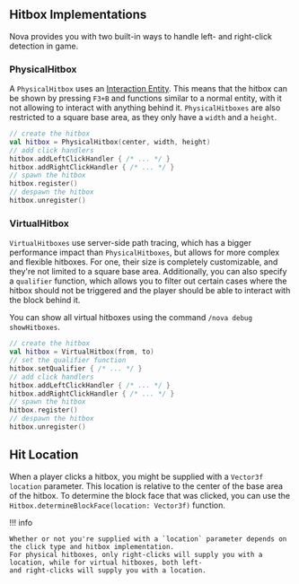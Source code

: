 ## Hitbox Implementations

Nova provides you with two built-in ways to handle left- and right-click detection in game.

### PhysicalHitbox

A `PhysicalHitbox` uses an [Interaction Entity](https://minecraft.wiki/w/Interaction).
This means that the hitbox can be shown by pressing `F3+B` and functions similar to a normal entity, with it
not allowing to interact with anything behind it.
`PhysicalHitboxes` are also restricted to a square base area, as they only have a `width` and a `height`.

```kotlin
// create the hitbox
val hitbox = PhysicalHitbox(center, width, height)
// add click handlers
hitbox.addLeftClickHandler { /* ... */ }
hitbox.addRightClickHandler { /* ... */ }
// spawn the hitbox
hitbox.register()
// despawn the hitbox
hitbox.unregister()
```

### VirtualHitbox

`VirtualHitboxes` use server-side path tracing, which has a bigger performance impact than `PhysicalHitboxes`, but
allows for more complex and flexible hitboxes. For one, their size is completely customizable, and they're not limited
to a square base area. Additionally, you can also specify a `qualifier` function, which allows you to filter out
certain cases where the hitbox should not be triggered and the player should be able to interact with the block behind it.

You can show all virtual hitboxes using the command `/nova debug showHitboxes`.

```kotlin
// create the hitbox
val hitbox = VirtualHitbox(from, to)
// set the qualifier function
hitbox.setQualifier { /* ... */ }
// add click handlers
hitbox.addLeftClickHandler { /* ... */ }
hitbox.addRightClickHandler { /* ... */ }
// spawn the hitbox
hitbox.register()
// despawn the hitbox
hitbox.unregister()
```

## Hit Location

When a player clicks a hitbox, you might be supplied with a `Vector3f location` parameter. This location is relative
to the center of the base area of the hitbox. To determine the block face that was clicked, you can use the 
`Hitbox.determineBlockFace(location: Vector3f)` function.

!!! info

    Whether or not you're supplied with a `location` parameter depends on the click type and hitbox implementation.
    For physical hitboxes, only right-clicks will supply you with a location, while for virtual hitboxes, both left-
    and right-clicks will supply you with a location.